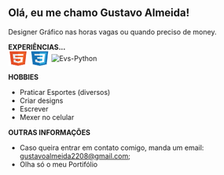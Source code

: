## Olá, eu me chamo **Gustavo Almeida**!
Designer Gráfico nas horas vagas ou quando preciso de money.

**EXPERIÊNCIAS...**<br>
<img align="center" alt="Evs-HTML" height="30" width="40" src="https://raw.githubusercontent.com/devicons/devicon/master/icons/html5/html5-original.svg">
  <img align="center" alt="Evs-CSS" height="30" width="40" src="https://raw.githubusercontent.com/devicons/devicon/master/icons/css3/css3-original.svg">
  <img align="center" alt="Evs-Python" height="35" width="35" src="https://i.imgur.com/w6HYuAI.png">

**HOBBIES**
  * Praticar Esportes (diversos)
  * Criar designs
  * Escrever
  * Mexer no celular

**OUTRAS INFORMAÇÕES**
  * Caso queira entrar em contato comigo, manda um email: gustavoalmeida2208@gmail.com;
  * Olha só o meu <a herf='https://gustavoalmeida.my.canva.site/ga' target='_blank'>Portifólio</a>
